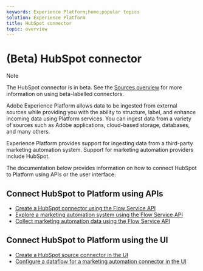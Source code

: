 ```yaml
---
keywords: Experience Platform;home;popular topics
solution: Experience Platform
title: HubSpot connector
topic: overview
---
```


# (Beta) HubSpot connector

>[!NOTE]
>The HubSpot connector is in beta. See the [Sources overview](../../home.md#terms-and-conditions) for more information on using beta-labelled connectors.

Adobe Experience Platform allows data to be ingested from external sources while providing you with the ability to structure, label, and enhance incoming data using Platform services. You can ingest data from a variety of sources such as Adobe applications, cloud-based storage, databases, and many others.

Experience Platform provides support for ingesting data from a third-party marketing automation system. Support for marketing automation providers include HubSpot.

The documentation below provides information on how to connect HubSpot to Platform using APIs or the user interface:

## Connect HubSpot to Platform using APIs

- [Create a HubSpot connector using the Flow Service API](../../tutorials/api/create/marketing-automation/hubspot.md)
- [Explore a marketing automation system using the Flow Service API](../../tutorials/api/explore/marketing-automation.md)
- [Collect marketing automation data using the Flow Service API](../../tutorials/api/collect/marketing-automation.md)

## Connect HubSpot to Platform using the UI

- [Create a HubSpot source connector in the UI](../../tutorials/ui/create/marketing-automation/hubspot.md)
- [Configure a dataflow for a marketing automation connector in the UI](../../tutorials/ui/dataflow/marketing-automation.md)